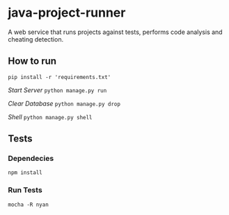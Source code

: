 java-project-runner
===================

A web service that runs projects against tests, performs code analysis and cheating detection.

## How to run


`pip install -r 'requirements.txt'`


*Start Server* `python manage.py run`


*Clear Database* `python manage.py drop`


*Shell* `python manage.py shell`

## Tests

### Dependecies
`npm install`


### Run Tests

`mocha -R nyan`

